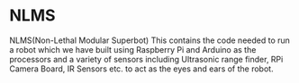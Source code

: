 # NLMS
NLMS(Non-Lethal Modular Superbot)
This contains the code needed to run a robot which we have built using Raspberry Pi and Arduino as the processors and a variety of sensors including Ultrasonic range finder, RPi Camera Board, IR Sensors etc. to act as the eyes and ears of the robot.
